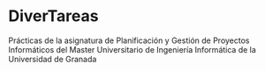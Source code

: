 # DiverTareas
Prácticas de la asignatura de Planificación y Gestión de Proyectos Informáticos del Master Universitario de Ingeniería Informática de la Universidad de Granada
